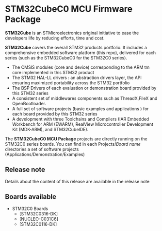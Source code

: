 # STM32CubeC0 MCU Firmware Package

**STM32Cube** is an STMicroelectronics original initiative to ease the developers life by reducing efforts, time and cost.

**STM32Cube** covers the overall STM32 products portfolio. It includes a comprehensive embedded software platform (this repo), delivered for each series (such as the STM32CubeC0 for the STM32C0 series).
   * The CMSIS modules (core and device) corresponding to the ARM tm core implemented in this STM32 product
   * The STM32 HAL-LL drivers : an abstraction drivers layer, the API ensuring maximized portability across the STM32 portfolio 
   * The BSP Drivers of each evaluation or demonstration board provided by this STM32 series 
   * A consistent set of middlewares components such as ThreadX,FileX and OpenBootloader.
   * A full set of software projects (basic examples and applications ) for each board provided by this STM32 series
   * A development with three Toolchains and Compilers (IAR Embedded Workbench for ARM (EWARM), RealView Microcontroller Development Kit (MDK-ARM), and STM32CubeIDE).

The **STM32CubeC0 MCU Package** projects are directly running on the STM32C0 series boards. You can find in each Projects/*Board name* directories a set of software projects (Applications/Demonstration/Examples)


## Release note
Details about the content of this release are available in the release note

## Boards available
  * STM32C0 Boards
    * [STM32C0316-DK] 
    * [NUCLEO-C031C6] 
    * [STM32C0116-DK] 
